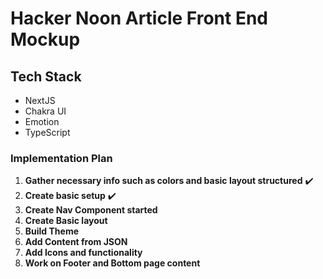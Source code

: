 # Hacker Noon Article Front End Mockup

## Tech Stack
- NextJS
- Chakra UI
- Emotion
- TypeScript

### Implementation Plan
1. **Gather necessary info such as colors and basic layout structured** :heavy_check_mark:
2. **Create basic setup** :heavy_check_mark:
3. **Create Nav Component started**
4. **Create Basic layout**
5. **Build Theme**
6. **Add Content from JSON**
7. **Add Icons and functionality**
8. **Work on Footer and Bottom page content**
